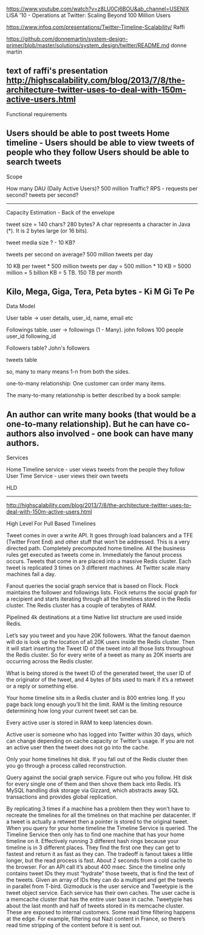 https://www.youtube.com/watch?v=z8LU0Cj6BOU&ab_channel=USENIX LISA '10 - Operations at Twitter: Scaling Beyond 100 Million Users

https://www.infoq.com/presentations/Twitter-Timeline-Scalability/ Raffi

https://github.com/donnemartin/system-design-primer/blob/master/solutions/system_design/twitter/README.md donne martin

text of raffi's presentation
http://highscalability.com/blog/2013/7/8/the-architecture-twitter-uses-to-deal-with-150m-active-users.html
--------
Functional requirements

Users should be able to post tweets
Home timeline - Users should be able to view tweets of people who they follow
Users should be able to search tweets
---
Scope

How many DAU (Daily Active Users)? 500 million
Traffic?
RPS - requests per second?
tweets per second?

---
Capacity Estimation - Back of the envelope

tweet size = 140 chars? 280 bytes? A char represents a character in Java (*). It is 2 bytes large (or 16 bits).

tweet media size ? - 10 KB?

tweets per second on average? 500 million tweets per day

10 KB per tweet * 500 million tweets per day = 500 million * 10 KB = 5000 million = 5 billion KB = 5 TB. 150 TB per month

Kilo, Mega, Giga, Tera, Peta bytes - Ki M Gi Te Pe
---

Data Model

User table -> user details, user_id, name, email etc

Followings table. user -> followings (1 - Many). john follows 100 people user_id following_id

Followers table? John's followers

tweets table

so, many to many means 1-n from both the sides.

one-to-many relationship: One customer can order many items.

The many-to-many relationship is better described by a book sample:

An author can write many books (that would be a one-to-many relationship). But he can have co-authors also involved - one book can have many authors.
----

Services

Home Timeline service - user views tweets from the people they follow User Time Service - user views their own tweets

HLD

---
http://highscalability.com/blog/2013/7/8/the-architecture-twitter-uses-to-deal-with-150m-active-users.html

High Level For Pull Based Timelines

Tweet comes in over a write API. It goes through load balancers and a TFE (Twitter Front End) and other stuff that won’t be addressed.
This is a very directed path. Completely precomputed home timeline. All the business rules get executed as tweets come in.
Immediately the fanout process occurs. Tweets that come in are placed into a massive Redis cluster. Each tweet is replicated 3 times on 3 different machines. At Twitter scale many machines fail a day.

Fanout queries the social graph service that is based on Flock. Flock maintains the follower and followings lists.
Flock returns the social graph for a recipient and starts iterating through all the timelines stored in the Redis cluster.
The Redis cluster has a couple of terabytes of RAM.

Pipelined 4k destinations at a time
Native list structure are used inside Redis.

Let’s say you tweet and you have 20K followers. What the fanout daemon will do is look up the location of all 20K users inside the Redis cluster. Then it will start inserting the Tweet ID of the tweet into all those lists throughout the Redis cluster. So for every write of a tweet as many as 20K inserts are occurring across the Redis cluster.

What is being stored is the tweet ID of the generated tweet, the user ID of the originator of the tweet, and 4 bytes of bits used to mark if it’s a retweet or a reply or something else.

Your home timeline sits in a Redis cluster and is 800 entries long. If you page back long enough you’ll hit the limit. RAM is the limiting resource determining how long your current tweet set can be.

Every active user is stored in RAM to keep latencies down.

Active user is someone who has logged into Twitter within 30 days, which can change depending on cache capacity or Twitter’s usage.
If you are not an active user then the tweet does not go into the cache.

Only your home timelines hit disk.
If you fall out of the Redis cluster then you go through a process called reconstruction.

Query against the social graph service. Figure out who you follow. Hit disk for every single one of them and then shove them back into Redis.
It’s MySQL handling disk storage via Gizzard, which abstracts away SQL transactions and provides global replication.

By replicating 3 times if a machine has a problem then they won’t have to recreate the timelines for all the timelines on that machine per datacenter.
If a tweet is actually a retweet then a pointer is stored to the original tweet.
When you query for your home timeline the Timeline Service is queried. The Timeline Service then only has to find one machine that has your home timeline on it.
Effectively running 3 different hash rings because your timeline is in 3 different places.
They find the first one they can get to fastest and return it as fast as they can.
The tradeoff is fanout takes a little longer, but the read process is fast. About 2 seconds from a cold cache to the browser. For an API call it’s about 400 msec.
Since the timeline only contains tweet IDs they must “hydrate” those tweets, that is find the text of the tweets. Given an array of IDs they can do a multiget and get the tweets in parallel from T-bird.
Gizmoduck is the user service and Tweetypie is the tweet object service. Each service has their own caches. The user cache is a memcache cluster that has the entire user base in cache. Tweetypie has about the last month and half of tweets stored in its memcache cluster. These are exposed to internal customers.
Some read time filtering happens at the edge. For example, filtering out Nazi content in France, so there’s read time stripping of the content before it is sent out.
